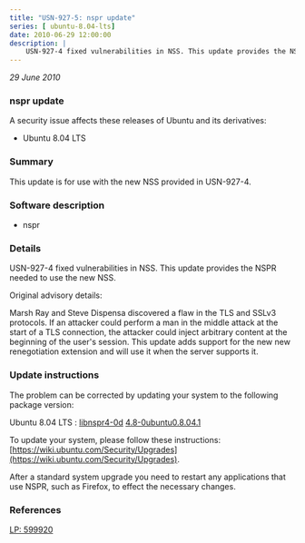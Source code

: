 ```yaml
---
title: "USN-927-5: nspr update"
series: [ ubuntu-8.04-lts]
date: 2010-06-29 12:00:00
description: |
    USN-927-4 fixed vulnerabilities in NSS. This update provides the NSPR needed to use the new NSS.
--- 
```

 
 

*29 June 2010*

### nspr update

A security issue affects these releases of Ubuntu and its derivatives:

* Ubuntu 8.04 LTS

### Summary

This update is for use with the new NSS provided in USN-927-4. 

### Software description

* nspr 

### Details

USN-927-4 fixed vulnerabilities in NSS. This update provides the NSPR needed to use the new NSS.

Original advisory details:

 Marsh Ray and Steve Dispensa discovered a flaw in the TLS and SSLv3 protocols. If an attacker could perform a man in the middle attack at the start of a TLS connection, the attacker could inject arbitrary content at the beginning of the user&#39;s session. This update adds support for the new new renegotiation extension and will use it when the server supports it. 

### Update instructions

The problem can be corrected by updating your system to the following package version:

Ubuntu 8.04 LTS
 : [libnspr4-0d](https://launchpad.net/ubuntu/+source/nspr) <span> [4.8-0ubuntu0.8.04.1](https://launchpad.net/ubuntu/+source/nspr/4.8-0ubuntu0.8.04.1) </span> 

To update your system, please follow these instructions: [https://wiki.ubuntu.com/Security/Upgrades](https://wiki.ubuntu.com/Security/Upgrades).

After a standard system upgrade you need to restart any applications that use NSPR, such as Firefox, to effect the necessary changes. 

### References

 
 [LP: 599920](https://launchpad.net/bugs/599920)
 


